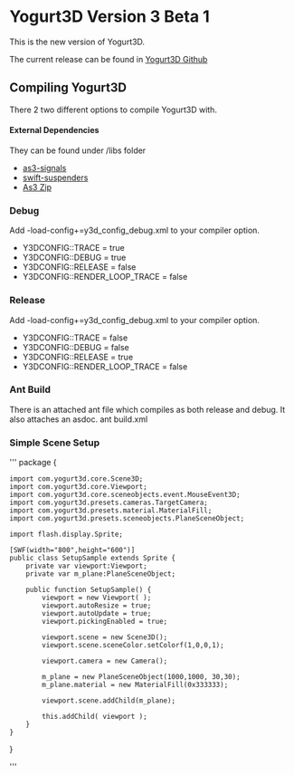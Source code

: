 Yogurt3D Version 3 Beta 1
=============

This is the new version of Yogurt3D. 

The current release can be found in [Yogurt3D Github](http://www.github.com/yogurt3d/Yogurt3D)

## Compiling Yogurt3D
There 2 two different options to compile Yogurt3D with.

#### External Dependencies
They can be found under /libs folder
* [as3-signals](https://github.com/robertpenner/as3-signals)
* [swift-suspenders](https://github.com/tschneidereit/SwiftSuspenders)
* [As3 Zip](http://nochump.com/blog/archives/15)

### Debug
Add -load-config+=y3d_config_debug.xml to your compiler option.
* Y3DCONFIG::TRACE = true
* Y3DCONFIG::DEBUG = true
* Y3DCONFIG::RELEASE = false
* Y3DCONFIG::RENDER_LOOP_TRACE = false

### Release
Add -load-config+=y3d_config_debug.xml to your compiler option.
* Y3DCONFIG::TRACE = false
* Y3DCONFIG::DEBUG = false
* Y3DCONFIG::RELEASE = true
* Y3DCONFIG::RENDER_LOOP_TRACE = false

### Ant Build
There is an attached ant file which compiles as both release and debug. It also attaches an asdoc.
    ant build.xml
    
    
### Simple Scene Setup
'''
package {

    import com.yogurt3d.core.Scene3D;
    import com.yogurt3d.core.Viewport;
    import com.yogurt3d.core.sceneobjects.event.MouseEvent3D;
    import com.yogurt3d.presets.cameras.TargetCamera;
    import com.yogurt3d.presets.material.MaterialFill;
    import com.yogurt3d.presets.sceneobjects.PlaneSceneObject;

    import flash.display.Sprite;

    [SWF(width="800",height="600")]
    public class SetupSample extends Sprite {
        private var viewport:Viewport;
        private var m_plane:PlaneSceneObject;

        public function SetupSample() {
            viewport = new Viewport( );
            viewport.autoResize = true;
            viewport.autoUpdate = true;
            viewport.pickingEnabled = true;

            viewport.scene = new Scene3D();
            viewport.scene.sceneColor.setColorf(1,0,0,1);
            
            viewport.camera = new Camera();
            
            m_plane = new PlaneSceneObject(1000,1000, 30,30);
            m_plane.material = new MaterialFill(0x333333);

            viewport.scene.addChild(m_plane);
        
            this.addChild( viewport );
        }
    }
}

'''